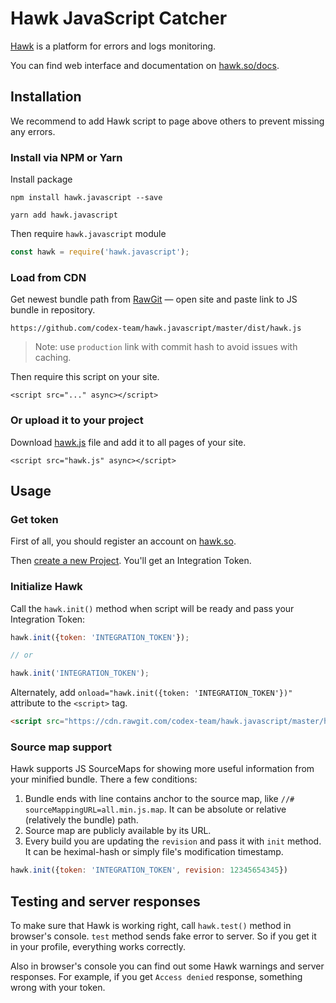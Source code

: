 # Hawk JavaScript Catcher

[Hawk](https://github.com/codex-team/hawk) is a platform for errors and logs monitoring.

You can find web interface and documentation on [hawk.so/docs](https://hawk.so/docs).

## Installation

We recommend to add Hawk script to page above others to prevent missing any errors.

### Install via NPM or Yarn

Install package

```shell
npm install hawk.javascript --save
```

```shell
yarn add hawk.javascript
```

Then require `hawk.javascript` module

```js
const hawk = require('hawk.javascript');
````

### Load from CDN

Get newest bundle path from [RawGit](https://rawgit.com) — open site and paste link to JS bundle in repository.

`https://github.com/codex-team/hawk.javascript/master/dist/hawk.js`

> Note: use `production` link with commit hash to avoid issues with caching.

Then require this script on your site.

```
<script src="..." async></script>
```

### Or upload it to your project

Download [hawk.js](dist/hawk.js) file and add it to all pages of your site.
```
<script src="hawk.js" async></script>
```

## Usage

### Get token

First of all, you should register an account on [hawk.so](https://hawk.so/join).

Then [create a new Project](https://hawk.so/websites/create).
You'll get an Integration Token.

### Initialize Hawk

Call the `hawk.init()` method when script will be ready and pass your Integration Token:

```js
hawk.init({token: 'INTEGRATION_TOKEN'});

// or 

hawk.init('INTEGRATION_TOKEN');
```

Alternately, add `onload="hawk.init({token: 'INTEGRATION_TOKEN'})"` attribute to the `<script>` tag.

```html
<script src="https://cdn.rawgit.com/codex-team/hawk.javascript/master/hawk.js" onload="hawk.init(token)"></script>
```

### Source map support

Hawk supports JS SourceMaps for showing more useful information from your minified bundle. There a few conditions:

1. Bundle ends with line contains anchor to the source map, like `//# sourceMappingURL=all.min.js.map`. It can be absolute or relative (relatively the bundle) path.    
2. Source map are publicly available by its URL.
3. Every build you are updating the `revision` and pass it with `init` method. It can be heximal-hash or simply file's modification timestamp.

```js
hawk.init({token: 'INTEGRATION_TOKEN', revision: 12345654345})
```

## Testing and server responses

To make sure that Hawk is working right, call `hawk.test()` method in browser's console.
`test` method sends fake error to server. So if you get it in your profile, everything works correctly.

Also in browser's console you can find out some Hawk warnings and server responses.
For example, if you get `Access denied` response, something wrong with your token.
